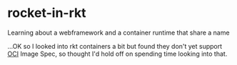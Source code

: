 # rocket-in-rkt
Learning about a webframework and a container runtime that share a name

...OK so I looked into rkt containers a bit but found they don't yet support
[OCI](https://www.opencontainers.org/) Image Spec, so thought I'd hold off on
spending time looking into that.
